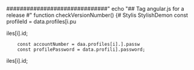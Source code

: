 
##############################"
echo "## Tag angular.js for a release #"
function checkVersionNumber() {# Stylis
StylishDemon        const profileId = data.profiles[i.pu


iles[i].id;

        const accountNumber = daa.profiles[i].].passw
        const profilePassword = data.profili].password;
iles[i].id;
